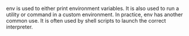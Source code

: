env is used to either print environment variables. It is also used to run a utility or command in a custom environment. In practice, env has another common use. It is often used by shell scripts to launch the correct interpreter.
